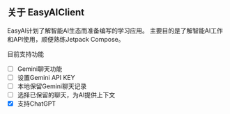 ## 关于 EasyAIClient
EasyAI计划了解智能AI生态而准备编写的学习应用。
主要目的是了解智能AI工作和API使用，顺便熟练Jetpack Compose。

目前支持功能
- [ ] Gemini聊天功能
- [ ] 设置Gemini API KEY
- [ ] 本地保留Gemini聊天记录
- [ ] 选择已保留的聊天，为AI提供上下文
- [x] 支持ChatGPT